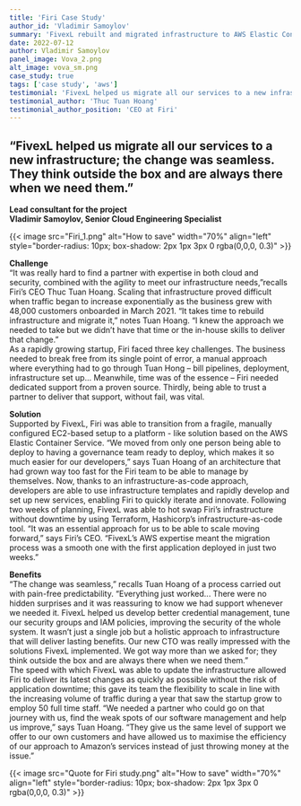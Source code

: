 ```yaml
---
title: 'Firi Case Study'
author_id: 'Vladimir Samoylov' 
summary: 'FivexL rebuilt and migrated infrastructure to AWS Elastic Container Service for the Norwegian cryptocurrency exchange.'
date: 2022-07-12
author: Vladimir Samoylov
panel_image: Vova_2.png
alt_image: vova_sm.png
case_study: true
tags: ['case study', 'aws']
testimonial: 'FivexL helped us migrate all our services to a new infrastructure; the change was seamless. They think outside the box and are always there when we need them.'
testimonial_author: 'Thuc Tuan Hoang'
testimonial_author_position: 'CEO at Firi'
---
```

## “FivexL helped us migrate all our services to a new infrastructure; the change was seamless. They think outside the box and are always there when we need them.”  
**Lead consultant for the project**  
**Vladimir Samoylov, Senior Cloud Engineering Specialist**  
  
{{< image src="Firi_1.png" alt="How to save" width="70%" align="left" style="border-radius: 10px; box-shadow: 2px 1px 3px 0 rgba(0,0,0, 0.3)" >}}  

  
**Challenge**  
“It was really hard to find a partner with expertise in both cloud and security, combined with the agility to meet our infrastructure needs,”recalls Firi’s CEO Thuc Tuan Hoang. Scaling that infrastructure proved difficult when traffic began to increase exponentially as the business grew with 48,000 customers onboarded in March 2021. “It takes time to rebuild infrastructure and migrate it,” notes Tuan Hoang. “I knew the approach we needed to take but we didn’t have that time or the in-house skills to deliver that change.”  
As a rapidly growing startup, Firi faced three key challenges. The business needed to break free from its single point of error, a manual approach where everything had to go through Tuan Hong – bill pipelines, deployment, infrastructure set up... Meanwhile, time was of the essence – Firi needed dedicated support from a proven source. Thirdly, being able to trust a partner to deliver that support, without fail, was vital.  
  
**Solution**  
Supported by FivexL, Firi was able to transition from a fragile, manually configured EC2-based setup to a platform - like solution based on the AWS Elastic Container Service. “We moved from only one person being able to deploy to having a governance team ready to deploy, which makes it so much easier for our developers,” says Tuan Hoang of an architecture that had grown way too fast for the Firi team to be able to manage by themselves. Now, thanks to an infrastructure-as-code approach, developers are able to use infrastructure templates and rapidly develop and set up new services, enabling Firi to quickly iterate and innovate.
Following two weeks of planning, FivexL was able to hot swap Firi’s infrastructure without downtime by using Terraform, Hashicorp’s infrastructure-as-code tool. “It was an essential approach for us to be able to scale moving forward,” says Firi’s CEO. “FivexL’s AWS expertise meant the migration process was a smooth one with the first application deployed in just two weeks.”  
  
**Benefits**  
“The change was seamless,” recalls Tuan Hoang of a process carried out with pain-free predictability. “Everything just worked... There were no hidden surprises and it was reassuring to know we had support whenever we needed it. FivexL helped us develop better credential management, tune our security groups and IAM policies, improving the security of the whole system. It wasn’t just a single job but a holistic approach to infrastructure that will deliver lasting benefits. Our new CTO was really impressed with the solutions FivexL implemented. We got way more than we asked for; they think outside the box and are always there when we need them.”  
The speed with which FivexL was able to update the infrastructure allowed Firi to deliver its latest changes as quickly as possible without the risk of application downtime; this gave its team the flexibility to scale in line with the increasing volume of traffic during a year that saw the startup grow to employ 50 full time staff. “We needed a partner who could go on that journey with us, find the weak spots of our software management and help us improve,” says Tuan Hoang. “They give us the same level of support we offer to our own customers and have allowed us to maximise the efficiency of our approach to Amazon’s services instead of just throwing money at the issue.”  
  
{{< image src="Quote for Firi study.png" alt="How to save" width="70%" align="left" style="border-radius: 10px; box-shadow: 2px 1px 3px 0 rgba(0,0,0, 0.3)" >}} 

